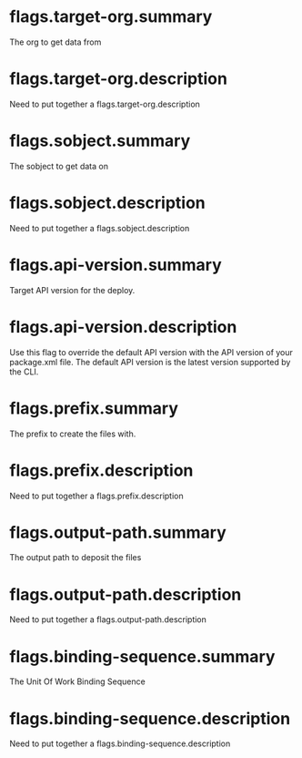 # flags.target-org.summary

The org to get data from

# flags.target-org.description

Need to put together a flags.target-org.description

# flags.sobject.summary

The sobject to get data on

# flags.sobject.description

Need to put together a flags.sobject.description

# flags.api-version.summary

Target API version for the deploy.

# flags.api-version.description

Use this flag to override the default API version with the API version of your package.xml file. The default API version is the latest version supported by the CLI.

# flags.prefix.summary

The prefix to create the files with.

# flags.prefix.description

Need to put together a flags.prefix.description

# flags.output-path.summary

The output path to deposit the files

# flags.output-path.description

Need to put together a flags.output-path.description

# flags.binding-sequence.summary

The Unit Of Work Binding Sequence

# flags.binding-sequence.description

Need to put together a flags.binding-sequence.description
